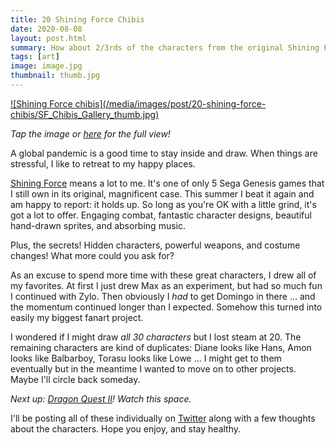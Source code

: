 ```yaml
---
title: 20 Shining Force Chibis
date: 2020-08-08
layout: post.html
summary: How about 2/3rds of the characters from the original Shining Force game in chibi form?
tags: [art]
image: image.jpg
thumbnail: thumb.jpg
---
```


<div>
  <a href="/media/images/post/20-shining-force-chibis/SF_Chibis_Gallery.jpg">
    ![Shining Force chibis](/media/images/post/20-shining-force-chibis/SF_Chibis_Gallery_thumb.jpg)
  </a>
</div>

*Tap the image or [here](/media/images/post/20-shining-force-chibis/SF_Chibis_Gallery.jpg) for the full view!*

A global pandemic is a good time to stay inside and draw. When things are stressful, I like to retreat to my happy places.

[Shining Force](https://en.wikipedia.org/wiki/Shining_Force) means a lot to me.
It's one of only 5 Sega Genesis games that I still own in its original, magnificent case.
This summer I beat it again and am happy to report: it holds up. So long as you're OK with a little grind, it's got a lot to offer.
Engaging combat, fantastic character designs, beautiful hand-drawn sprites, and absorbing music.

Plus, the secrets! Hidden characters, powerful weapons, and costume changes! What more could you ask for?

As an excuse to spend more time with these great characters, I drew all of my favorites. At first I just drew Max as an experiment, but had so much fun I continued with Zylo. Then obviously I *had* to get Domingo in there ... and the momentum continued longer than I expected. Somehow this turned into easily my biggest fanart project.

I wondered if I might draw *all 30 characters* but I lost steam at 20. The remaining characters are kind of duplicates: Diane looks like Hans, Amon looks like Balbarboy, Torasu looks like Lowe ...
I might get to them eventually but in the meantime I wanted to move on to other projects. Maybe I'll circle back someday.

*Next up: [Dragon Quest II](https://en.wikipedia.org/wiki/Dragon_Quest_II)! Watch this space.*

I'll be posting all of these individually on [Twitter](https://twitter.com/richtaur) along with a few thoughts about the characters. Hope you enjoy, and stay healthy.
